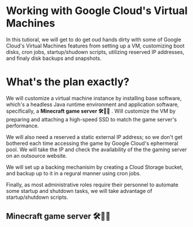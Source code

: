 # Working with Google Cloud's Virtual Machines
In this tutioral, we will get to do get oud hands dirty with some of Google Cloud's Virtual Machines features from setting up a VM, customizing boot disks, cron jobs, startup/shudown scripts, utilizing reserved IP addresses, and finaly disk backups and snapshots.
# What's the plan exactly?
We will customize a virtual machine instance by installing base software, which's a headless Java runtime environment and application software, specifically, a **Minecraft game server 🛠️🧱💎** . Will customize the VM by preparing and attaching a high-speed SSD to match the game server's performance. 

We will also need a reserved a static external IP address; so we don't get bothered each time accessing the game by Google Cloud's ephermeral pool. We will take the IP and check the availability of the the gaming server on an outsource website.

We will set up a backing mechanisim by creating a Cloud Storage bucket, and backup up to it in a regural manner using cron jobs.

Finally, as most administrative roles require their personnel to automate some startup and shutdown tasks, we will take advantage of startup/shutdown scripts.


## Minecraft game server 🛠️🧱💎
